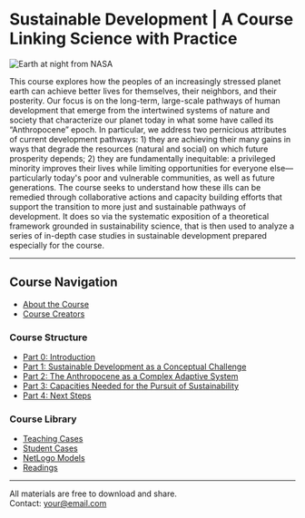# Sustainable Development | A Course Linking Science with Practice

![Earth at night from NASA](images/NASA_reath_at_night.jpg)

This course explores how the peoples of an increasingly stressed planet earth can achieve better lives for themselves, their neighbors, and their posterity. Our focus is on the long-term, large-scale pathways of human development that emerge from the intertwined systems of nature and society that characterize our planet today in what some have called its “Anthropocene” epoch.  In particular, we address two pernicious attributes of current development pathways: 1) they are achieving their many gains in ways that degrade the resources (natural and social) on which future prosperity depends; 2) they are fundamentally inequitable: a privileged minority improves their lives while limiting opportunities for everyone else—particularly today's poor and vulnerable communities, as well as future generations. The course seeks to understand how these ills can be remedied through collaborative actions and capacity building efforts that support the transition to more just and sustainable pathways of development. It does so via the systematic exposition of a theoretical framework grounded in sustainability science, that is then used to analyze a series of in-depth case studies in sustainable development prepared especially for the course.

---

## Course Navigation

- [About the Course](about.md)
- [Course Creators](creators.md)

### Course Structure

- [Part 0: Introduction](part-0-introduction/)
- [Part 1: Sustainable Development as a Conceptual Challenge](part-1-conceptual-challenge/)
- [Part 2: The Anthropocene as a Complex Adaptive System](part-2-anthropocene/)
- [Part 3: Capacities Needed for the Pursuit of Sustainability](part-3-capacities/)
- [Part 4: Next Steps](part-4-next-steps/)

### Course Library

- [Teaching Cases](course-library/teaching-cases/)
- [Student Cases](course-library/student-cases/)
- [NetLogo Models](course-library/netlogo/)
- [Readings](course-library/readings/)

---

All materials are free to download and share.  
Contact: [your@email.com](mailto:your@email.com)
